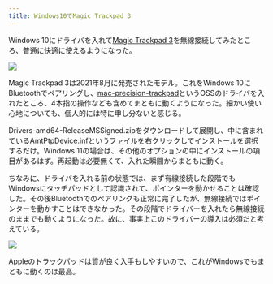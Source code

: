 ```yaml
---
title: Windows10でMagic Trackpad 3
---
```

Windows 10にドライバを入れて[Magic Trackpad 3](https://www.amazon.co.jp/dp/B09BTT6FJ9)を無線接続してみたところ、普通に快適に使えるようになった。

![](https://lh3.googleusercontent.com/8rRdPwQ5ZE0MmDtbvNv2aIXHbM5Fn1uWOpwTgJA-J1IWICg9DOPbZDjg4SKW8-6SFlY-C6Gw75QhXMLlQCfAxTUGplyQeAyrQ_wBfGK1SZI5EzHazU76XE8V9-EFwSkYZDAcDbKm0n4dxlgEGlLKgZ4ZdpFYGnXQbHvV-C-UX_OKH_m_29j9is9nsA)

Magic Trackpad 3は2021年8月に発売されたモデル。これをWindows 10にBluetoothでペアリングし、[mac-precision-trackpad](https://github.com/imbushuo/mac-precision-touchpad)というOSSのドライバを入れたところ、4本指の操作なども含めてまともに動くようになった。細かい使い心地についても、個人的には特に申し分ないと感じる。

Drivers-amd64-ReleaseMSSigned.zipをダウンロードして展開し、中に含まれているAmtPtpDevice.infというファイルを右クリックしてインストールを選択するだけ。Windows 11の場合は、その他のオプションの中にインストールの項目があるはず。再起動は必要無くて、入れた瞬間からまともに動く。

ちなみに、ドライバを入れる前の状態では、まず有線接続した段階でもWindowsにタッチパッドとして認識されて、ポインターを動かせることは確認した。その後Bluetoothでのペアリングも正常に完了したが、無線接続ではポインターを動かすことはできなかった。その段階でドライバーを入れたら無線接続のままでも動くようになった。故に、事実上このドライバーの導入は必須だと考えている。

![](https://lh3.googleusercontent.com/lv9eEOBRFVL3m4G1pb2dUFCuUt3gRm0DvXYIlPDjH9TmsDkmJYo-rs3V6u75M1_s758ihgGflQdvGl6SkaYrUCeVklVvBRVHegLK8DagGAN8LKedpvjvhmr0wOWlsUAfLz7Tm7tDSlm7YEOm8kukkpHVWNyYV40Rk4cBbQGJ-7ut0WbnCc6MdpOSlw)

Appleのトラックパッドは質が良く入手もしやすいので、これがWindowsでもまともに動くのは最高。
